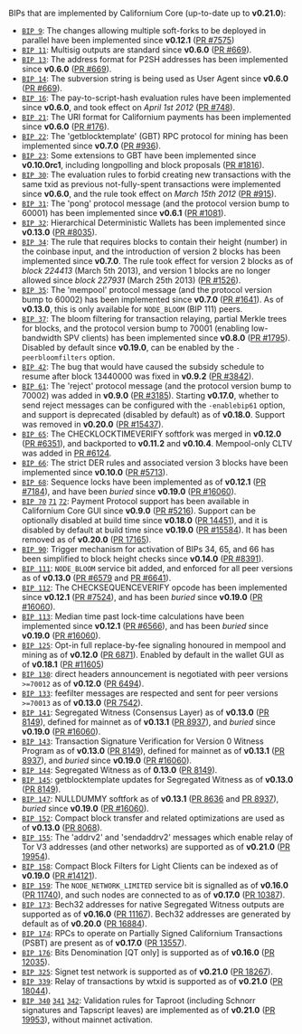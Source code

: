 BIPs that are implemented by Californium Core (up-to-date up to **v0.21.0**):

* [`BIP 9`](https://github.com/californium/bips/blob/master/bip-0009.mediawiki): The changes allowing multiple soft-forks to be deployed in parallel have been implemented since **v0.12.1**  ([PR #7575](https://github.com/californium/californium/pull/7575))
* [`BIP 11`](https://github.com/californium/bips/blob/master/bip-0011.mediawiki): Multisig outputs are standard since **v0.6.0** ([PR #669](https://github.com/californium/californium/pull/669)).
* [`BIP 13`](https://github.com/californium/bips/blob/master/bip-0013.mediawiki): The address format for P2SH addresses has been implemented since **v0.6.0** ([PR #669](https://github.com/californium/californium/pull/669)).
* [`BIP 14`](https://github.com/californium/bips/blob/master/bip-0014.mediawiki): The subversion string is being used as User Agent since **v0.6.0** ([PR #669](https://github.com/californium/californium/pull/669)).
* [`BIP 16`](https://github.com/californium/bips/blob/master/bip-0016.mediawiki): The pay-to-script-hash evaluation rules have been implemented since **v0.6.0**, and took effect on *April 1st 2012* ([PR #748](https://github.com/californium/californium/pull/748)).
* [`BIP 21`](https://github.com/californium/bips/blob/master/bip-0021.mediawiki): The URI format for Californium payments has been implemented since **v0.6.0** ([PR #176](https://github.com/californium/californium/pull/176)).
* [`BIP 22`](https://github.com/californium/bips/blob/master/bip-0022.mediawiki): The 'getblocktemplate' (GBT) RPC protocol for mining has been implemented since **v0.7.0** ([PR #936](https://github.com/californium/californium/pull/936)).
* [`BIP 23`](https://github.com/californium/bips/blob/master/bip-0023.mediawiki): Some extensions to GBT have been implemented since **v0.10.0rc1**, including longpolling and block proposals ([PR #1816](https://github.com/californium/californium/pull/1816)).
* [`BIP 30`](https://github.com/californium/bips/blob/master/bip-0030.mediawiki): The evaluation rules to forbid creating new transactions with the same txid as previous not-fully-spent transactions were implemented since **v0.6.0**, and the rule took effect on *March 15th 2012* ([PR #915](https://github.com/californium/californium/pull/915)).
* [`BIP 31`](https://github.com/californium/bips/blob/master/bip-0031.mediawiki): The 'pong' protocol message (and the protocol version bump to 60001) has been implemented since **v0.6.1** ([PR #1081](https://github.com/californium/californium/pull/1081)).
* [`BIP 32`](https://github.com/californium/bips/blob/master/bip-0032.mediawiki): Hierarchical Deterministic Wallets has been implemented since **v0.13.0** ([PR #8035](https://github.com/californium/californium/pull/8035)).
* [`BIP 34`](https://github.com/californium/bips/blob/master/bip-0034.mediawiki): The rule that requires blocks to contain their height (number) in the coinbase input, and the introduction of version 2 blocks has been implemented since **v0.7.0**. The rule took effect for version 2 blocks as of *block 224413* (March 5th 2013), and version 1 blocks are no longer allowed since *block 227931* (March 25th 2013) ([PR #1526](https://github.com/californium/californium/pull/1526)).
* [`BIP 35`](https://github.com/californium/bips/blob/master/bip-0035.mediawiki): The 'mempool' protocol message (and the protocol version bump to 60002) has been implemented since **v0.7.0** ([PR #1641](https://github.com/californium/californium/pull/1641)). As of **v0.13.0**, this is only available for `NODE_BLOOM` (BIP 111) peers.
* [`BIP 37`](https://github.com/californium/bips/blob/master/bip-0037.mediawiki): The bloom filtering for transaction relaying, partial Merkle trees for blocks, and the protocol version bump to 70001 (enabling low-bandwidth SPV clients) has been implemented since **v0.8.0** ([PR #1795](https://github.com/californium/californium/pull/1795)). Disabled by default since **v0.19.0**, can be enabled by the `-peerbloomfilters` option.
* [`BIP 42`](https://github.com/californium/bips/blob/master/bip-0042.mediawiki): The bug that would have caused the subsidy schedule to resume after block 13440000 was fixed in **v0.9.2** ([PR #3842](https://github.com/californium/californium/pull/3842)).
* [`BIP 61`](https://github.com/californium/bips/blob/master/bip-0061.mediawiki): The 'reject' protocol message (and the protocol version bump to 70002) was added in **v0.9.0** ([PR #3185](https://github.com/californium/californium/pull/3185)). Starting **v0.17.0**, whether to send reject messages can be configured with the `-enablebip61` option, and support is deprecated (disabled by default) as of **v0.18.0**. Support was removed in **v0.20.0** ([PR #15437](https://github.com/californium/californium/pull/15437)).
* [`BIP 65`](https://github.com/californium/bips/blob/master/bip-0065.mediawiki): The CHECKLOCKTIMEVERIFY softfork was merged in **v0.12.0** ([PR #6351](https://github.com/californium/californium/pull/6351)), and backported to **v0.11.2** and **v0.10.4**. Mempool-only CLTV was added in [PR #6124](https://github.com/californium/californium/pull/6124).
* [`BIP 66`](https://github.com/californium/bips/blob/master/bip-0066.mediawiki): The strict DER rules and associated version 3 blocks have been implemented since **v0.10.0** ([PR #5713](https://github.com/californium/californium/pull/5713)).
* [`BIP 68`](https://github.com/californium/bips/blob/master/bip-0068.mediawiki): Sequence locks have been implemented as of **v0.12.1**  ([PR #7184](https://github.com/californium/californium/pull/7184)), and have been *buried* since **v0.19.0** ([PR #16060](https://github.com/californium/californium/pull/16060)).
* [`BIP 70`](https://github.com/californium/bips/blob/master/bip-0070.mediawiki) [`71`](https://github.com/californium/bips/blob/master/bip-0071.mediawiki) [`72`](https://github.com/californium/bips/blob/master/bip-0072.mediawiki):
  Payment Protocol support has been available in Californium Core GUI since **v0.9.0** ([PR #5216](https://github.com/californium/californium/pull/5216)).
  Support can be optionally disabled at build time since **v0.18.0** ([PR 14451](https://github.com/californium/californium/pull/14451)),
  and it is disabled by default at build time since **v0.19.0** ([PR #15584](https://github.com/californium/californium/pull/15584)).
  It has been removed as of **v0.20.0** ([PR 17165](https://github.com/californium/californium/pull/17165)).
* [`BIP 90`](https://github.com/californium/bips/blob/master/bip-0090.mediawiki): Trigger mechanism for activation of BIPs 34, 65, and 66 has been simplified to block height checks since **v0.14.0** ([PR #8391](https://github.com/californium/californium/pull/8391)).
* [`BIP 111`](https://github.com/californium/bips/blob/master/bip-0111.mediawiki): `NODE_BLOOM` service bit added, and enforced for all peer versions as of **v0.13.0** ([PR #6579](https://github.com/californium/californium/pull/6579) and [PR #6641](https://github.com/californium/californium/pull/6641)).
* [`BIP 112`](https://github.com/californium/bips/blob/master/bip-0112.mediawiki): The CHECKSEQUENCEVERIFY opcode has been implemented since **v0.12.1** ([PR #7524](https://github.com/californium/californium/pull/7524)), and has been *buried* since **v0.19.0** ([PR #16060](https://github.com/californium/californium/pull/16060)).
* [`BIP 113`](https://github.com/californium/bips/blob/master/bip-0113.mediawiki): Median time past lock-time calculations have been implemented since **v0.12.1** ([PR #6566](https://github.com/californium/californium/pull/6566)), and has been *buried* since **v0.19.0** ([PR #16060](https://github.com/californium/californium/pull/16060)).
* [`BIP 125`](https://github.com/californium/bips/blob/master/bip-0125.mediawiki): Opt-in full replace-by-fee signaling honoured in mempool and mining as of **v0.12.0** ([PR 6871](https://github.com/californium/californium/pull/6871)). Enabled by default in the wallet GUI as of **v0.18.1** ([PR #11605](https://github.com/californium/californium/pull/11605))
* [`BIP 130`](https://github.com/californium/bips/blob/master/bip-0130.mediawiki): direct headers announcement is negotiated with peer versions `>=70012` as of **v0.12.0** ([PR 6494](https://github.com/californium/californium/pull/6494)).
* [`BIP 133`](https://github.com/californium/bips/blob/master/bip-0133.mediawiki): feefilter messages are respected and sent for peer versions `>=70013` as of **v0.13.0** ([PR 7542](https://github.com/californium/californium/pull/7542)).
* [`BIP 141`](https://github.com/californium/bips/blob/master/bip-0141.mediawiki): Segregated Witness (Consensus Layer) as of **v0.13.0** ([PR 8149](https://github.com/californium/californium/pull/8149)), defined for mainnet as of **v0.13.1** ([PR 8937](https://github.com/californium/californium/pull/8937)), and *buried* since **v0.19.0** ([PR #16060](https://github.com/californium/californium/pull/16060)).
* [`BIP 143`](https://github.com/californium/bips/blob/master/bip-0143.mediawiki): Transaction Signature Verification for Version 0 Witness Program as of **v0.13.0** ([PR 8149](https://github.com/californium/californium/pull/8149)), defined for mainnet as of **v0.13.1** ([PR 8937](https://github.com/californium/californium/pull/8937)), and *buried* since **v0.19.0** ([PR #16060](https://github.com/californium/californium/pull/16060)).
* [`BIP 144`](https://github.com/californium/bips/blob/master/bip-0144.mediawiki): Segregated Witness as of **0.13.0** ([PR 8149](https://github.com/californium/californium/pull/8149)).
* [`BIP 145`](https://github.com/californium/bips/blob/master/bip-0145.mediawiki): getblocktemplate updates for Segregated Witness as of **v0.13.0** ([PR 8149](https://github.com/californium/californium/pull/8149)).
* [`BIP 147`](https://github.com/californium/bips/blob/master/bip-0147.mediawiki): NULLDUMMY softfork as of **v0.13.1** ([PR 8636](https://github.com/californium/californium/pull/8636) and [PR 8937](https://github.com/californium/californium/pull/8937)), *buried* since **v0.19.0** ([PR #16060](https://github.com/californium/californium/pull/16060)).
* [`BIP 152`](https://github.com/californium/bips/blob/master/bip-0152.mediawiki): Compact block transfer and related optimizations are used as of **v0.13.0** ([PR 8068](https://github.com/californium/californium/pull/8068)).
* [`BIP 155`](https://github.com/californium/bips/blob/master/bip-0155.mediawiki): The 'addrv2' and 'sendaddrv2' messages which enable relay of Tor V3 addresses (and other networks) are supported as of **v0.21.0** ([PR 19954](https://github.com/californium/californium/pull/19954)).
* [`BIP 158`](https://github.com/californium/bips/blob/master/bip-0158.mediawiki): Compact Block Filters for Light Clients can be indexed as of **v0.19.0** ([PR #14121](https://github.com/californium/californium/pull/14121)).
* [`BIP 159`](https://github.com/californium/bips/blob/master/bip-0159.mediawiki): The `NODE_NETWORK_LIMITED` service bit is signalled as of **v0.16.0** ([PR 11740](https://github.com/californium/californium/pull/11740)), and such nodes are connected to as of **v0.17.0** ([PR 10387](https://github.com/californium/californium/pull/10387)).
* [`BIP 173`](https://github.com/californium/bips/blob/master/bip-0173.mediawiki): Bech32 addresses for native Segregated Witness outputs are supported as of **v0.16.0** ([PR 11167](https://github.com/californium/californium/pull/11167)). Bech32 addresses are generated by default as of **v0.20.0** ([PR 16884](https://github.com/californium/californium/pull/16884)).
* [`BIP 174`](https://github.com/californium/bips/blob/master/bip-0174.mediawiki): RPCs to operate on Partially Signed Californium Transactions (PSBT) are present as of **v0.17.0** ([PR 13557](https://github.com/californium/californium/pull/13557)).
* [`BIP 176`](https://github.com/californium/bips/blob/master/bip-0176.mediawiki): Bits Denomination [QT only] is supported as of **v0.16.0** ([PR 12035](https://github.com/californium/californium/pull/12035)).
* [`BIP 325`](https://github.com/californium/bips/blob/master/bip-0325.mediawiki): Signet test network is supported as of **v0.21.0** ([PR 18267](https://github.com/californium/californium/pull/18267)).
* [`BIP 339`](https://github.com/californium/bips/blob/master/bip-0339.mediawiki): Relay of transactions by wtxid is supported as of **v0.21.0** ([PR 18044](https://github.com/californium/californium/pull/18044)).
* [`BIP 340`](https://github.com/californium/bips/blob/master/bip-0340.mediawiki) [`341`](https://github.com/californium/bips/blob/master/bip-0341.mediawiki) [`342`](https://github.com/californium/bips/blob/master/bip-0342.mediawiki): Validation rules for Taproot (including Schnorr signatures and Tapscript leaves) are implemented as of **v0.21.0** ([PR 19953](https://github.com/californium/californium/pull/19953)), without mainnet activation.
